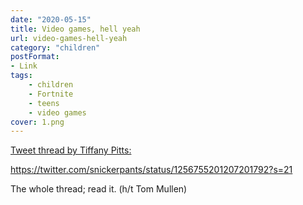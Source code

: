 ```yaml
---
date: "2020-05-15"
title: Video games, hell yeah
url: video-games-hell-yeah
category: "children"
postFormat:
- Link
tags:
    - children
    - Fortnite
    - teens
    - video games
cover: 1.png
---
```


[Tweet thread by Tiffany Pitts:](https://twitter.com/snickerpants/status/1256755201207201792?s=21)

https://twitter.com/snickerpants/status/1256755201207201792?s=21

The whole thread; read it. (h/t Tom Mullen)
